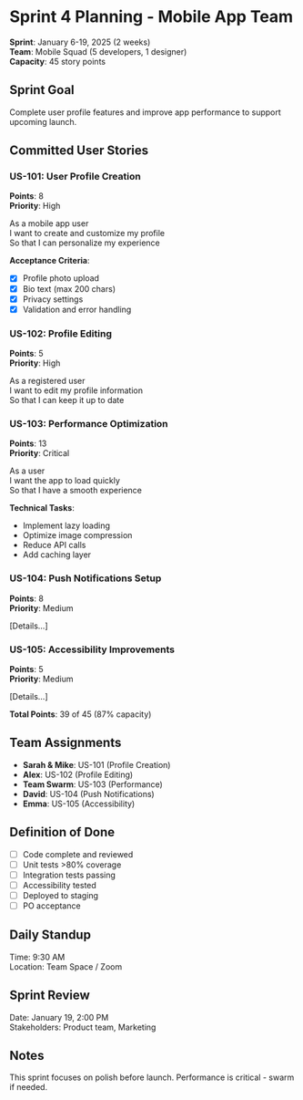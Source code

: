 # Sprint 4 Planning - Mobile App Team

**Sprint**: January 6-19, 2025 (2 weeks)  
**Team**: Mobile Squad (5 developers, 1 designer)  
**Capacity**: 45 story points

## Sprint Goal

Complete user profile features and improve app performance to support upcoming launch.

## Committed User Stories

### US-101: User Profile Creation
**Points**: 8  
**Priority**: High

As a mobile app user  
I want to create and customize my profile  
So that I can personalize my experience

**Acceptance Criteria**:
- [x] Profile photo upload
- [x] Bio text (max 200 chars)
- [x] Privacy settings
- [x] Validation and error handling

### US-102: Profile Editing
**Points**: 5  
**Priority**: High

As a registered user  
I want to edit my profile information  
So that I can keep it up to date

### US-103: Performance Optimization
**Points**: 13  
**Priority**: Critical

As a user  
I want the app to load quickly  
So that I have a smooth experience

**Technical Tasks**:
- Implement lazy loading
- Optimize image compression
- Reduce API calls
- Add caching layer

### US-104: Push Notifications Setup
**Points**: 8  
**Priority**: Medium

[Details...]

### US-105: Accessibility Improvements  
**Points**: 5  
**Priority**: Medium

[Details...]

**Total Points**: 39 of 45 (87% capacity)

## Team Assignments

- **Sarah & Mike**: US-101 (Profile Creation)
- **Alex**: US-102 (Profile Editing)  
- **Team Swarm**: US-103 (Performance)
- **David**: US-104 (Push Notifications)
- **Emma**: US-105 (Accessibility)

## Definition of Done

- [ ] Code complete and reviewed
- [ ] Unit tests >80% coverage
- [ ] Integration tests passing
- [ ] Accessibility tested
- [ ] Deployed to staging
- [ ] PO acceptance

## Daily Standup

Time: 9:30 AM  
Location: Team Space / Zoom

## Sprint Review

Date: January 19, 2:00 PM  
Stakeholders: Product team, Marketing

## Notes

This sprint focuses on polish before launch. Performance is critical - swarm if needed.
